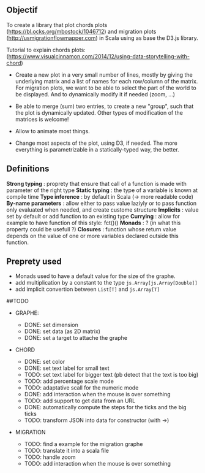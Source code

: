 ## Objectif
To create a library that plot chords plots (https://bl.ocks.org/mbostock/1046712) and migration plots (http://usmigrationflowmapper.com) in Scala using as base the D3.js library.

Tutorial to explain chords plots: (https://www.visualcinnamon.com/2014/12/using-data-storytelling-with-chord)

- Create a new plot in a very small number of lines, mostly by giving the underlying matrix and a list of names for each row/column of the matrix. For migration plots, we want to be able to select the part of the world to be displayed. And to dynamically modify it if needed (zoom, ...)

- Be able to merge (sum) two entries, to create a new "group", such that the plot is dynamically updated. Other types of modification of the matrices is welcome!

- Allow to animate most things.

- Change most aspects of the plot, using D3, if needed. The more everything is parametrizable in a statically-typed way, the better.

## Definitions

**Strong typing** : proprety that ensure that call of a function is made with parameter of the right type
**Static typing** : the type of a variable is known at compile time
**Type inference** : by default in Scala (-> more readable code)
**By-name parameters** : allow either to pass value laziyly or to pass function only evaluated when needed, and create custome structure
**Implicits** : value set by default or add function to an existing type
**Currying** : allow for example to have function of this style: fct()()
**Monads** : ? (in what this property could be usefull ?)
**Closures** : function whose return value depends on the value of one or more variables declared outside this function.

## Preprety used
- Monads used to have a default value for the size of the graphe.
- add multiplication by a constant to the type `js.Array[js.Array[Double]]`
- add implicit convertion between `List[T]` and `js.Array[T]`

##TODO
- GRAPHE:
    - DONE: set dimension
    - DONE: set data (as 2D matrix)
    - DONE: set a target to attache the graphe

- CHORD
    - DONE: set color
    - DONE: set text label for small text
    - TODO: set text label for bigger text (pb detect that the text is too big)
    - TODO: add percentage scale mode
    - TODO: adaptative scall for the numeric mode
    - DONE: add interaction when the mouse is over something
    - TODO: add support to get data from an URL
    - DONE: automatically compute the steps for the ticks and the big ticks
    - TODO: transform JSON into data for constructor (with ->)

- MIGRATION
    - TODO: find a example for the migration graphe
    - TODO: translate it into a scala file
    - TODO: handle zoom
    - TODO: add interaction when the mouse is over something
